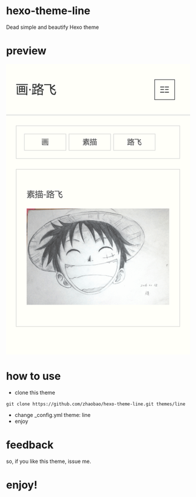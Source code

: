 # hexo-theme-line
Dead simple and beautify Hexo theme

# preview
![img](ad1.png)

# how to use
- clone this theme
```
git clone https://github.com/zhaobao/hexo-theme-line.git themes/line
```
- change _config.yml theme: line
- enjoy

# feedback
so, if you like this theme, issue me.

# enjoy!


